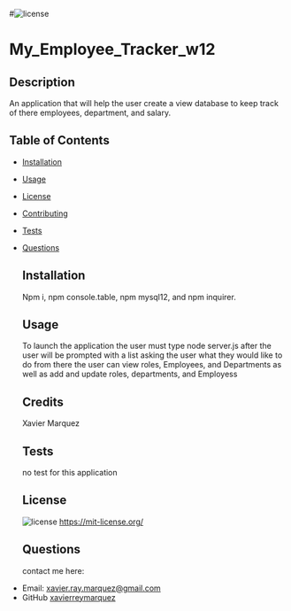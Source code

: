#![license](https://img.shields.io/badge/License-MIT-green)

# My_Employee_Tracker_w12

## Description

An application that will help the user create a view database to keep track of there employees, department, and salary.

## Table of Contents

- [Installation](#installation)
- [Usage](#usage)
- [License](#license)
- [Contributing](#contributing)
- [Tests](#tests)
- [Questions](#questions)

  ## Installation

  Npm i, npm console.table, npm mysql12, and npm inquirer.

  ## Usage

  To launch the application the user must type node server.js after the user will be prompted with a list asking the user what they would like to do from there the user can view roles, Employees, and Departments as well as add and update roles, departments, and Employess

  ## Credits

  Xavier Marquez

  ## Tests

  no test for this application

  ## License

  ![license](https://img.shields.io/badge/License-MIT-green)
  https://mit-license.org/

  ## Questions

  contact me here:

* Email: xavier.ray.marquez@gmail.com
* GitHub [xavierreymarquez](https://github.com/xavierreymarquez)

